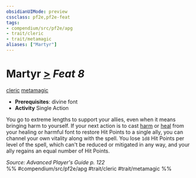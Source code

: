 ```yaml
---
obsidianUIMode: preview
cssclass: pf2e,pf2e-feat
tags:
- compendium/src/pf2e/apg
- trait/cleric
- trait/metamagic
aliases: ["Martyr"]
---
```

# Martyr  [>](/rules/core-rulebook/chapter-9-playing-the-game.md#Actions "Single Action") *Feat 8*  
[cleric](/rules/traits/cleric.md)  [metamagic](/rules/traits/metamagic.md)  

- **Prerequisites**: divine font
- **Activity** Single Action

You go to extreme lengths to support your allies, even when it means bringing harm to yourself. If your next action is to cast [harm](/compendium/spells/harm.md) or [heal](/compendium/spells/heal.md) from your healing or harmful font to restore Hit Points to a single ally, you can channel your own vitality along with the spell. You lose `1d8` Hit Points per level of the spell, which can't be reduced or mitigated in any way, and your ally regains an equal number of Hit Points.

*Source: Advanced Player's Guide p. 122*  
%% #compendium/src/pf2e/apg #trait/cleric #trait/metamagic %%